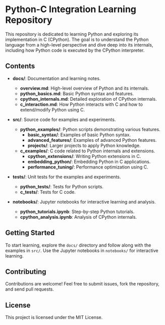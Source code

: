 # Python-C Integration Learning Repository

This repository is dedicated to learning Python and exploring its implementation in C (CPython). The goal is to understand the Python language from a high-level perspective and dive deep into its internals, including how Python code is executed by the CPython interpreter.

## Contents

- **docs/**: Documentation and learning notes.
  - **overview.md**: High-level overview of Python and its internals.
  - **python_basics.md**: Basic Python syntax and features.
  - **cpython_internals.md**: Detailed exploration of CPython internals.
  - **c_interaction.md**: How Python interacts with C and how to extend/modify Python using C.

- **src/**: Source code for examples and experiments.
  - **python_examples/**: Python scripts demonstrating various features.
    - **basic_syntax/**: Examples of basic Python syntax.
    - **advanced_features/**: Examples of advanced Python features.
    - **projects/**: Larger projects to apply Python knowledge.
  - **c_examples/**: C code related to Python internals and extensions.
    - **cpython_extensions/**: Writing Python extensions in C.
    - **embedding_python/**: Embedding Python in C applications.
    - **performance_tuning/**: Performance optimization using C.

- **tests/**: Unit tests for the examples and experiments.
  - **python_tests/**: Tests for Python scripts.
  - **c_tests/**: Tests for C code.

- **notebooks/**: Jupyter notebooks for interactive learning and analysis.
  - **python_tutorials.ipynb**: Step-by-step Python tutorials.
  - **cpython_analysis.ipynb**: Analysis of CPython internals.

## Getting Started

To start learning, explore the `docs/` directory and follow along with the examples in `src/`. Use the Jupyter notebooks in `notebooks/` for interactive learning.

## Contributing

Contributions are welcome! Feel free to submit issues, fork the repository, and send pull requests.

## License

This project is licensed under the MIT License.
